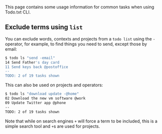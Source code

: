 This page contains some usage information for common tasks when using Todo.txt CLI.

## Exclude terms using `list`

You can exclude words, contexts and projects from a `todo list` using the `-` operator, for example, to find things you need to send, except those by email:

```bash
$ todo ls "send -email"
14 Send Father's day card
11 Send keys back @postoffice
--
TODO: 2 of 19 tasks shown
```

This can also be used on projects and operators:

```bash
$ todo ls "download update -@home"
02 Download the new vm software @work
09 Update Twitter app @phone
--
TODO: 2 of 19 tasks shown
```

Note that while on search engines `+` will force a term to be included, this is a simple search tool and `+`s are used for projects.